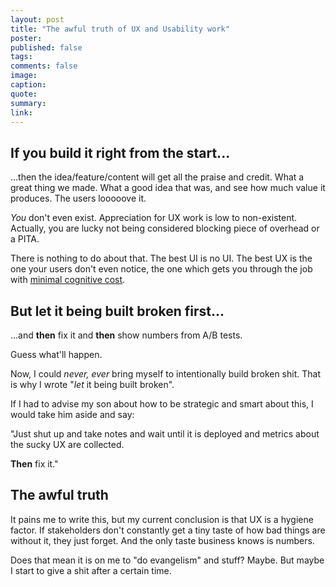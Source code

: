 ```yaml
---
layout: post
title: "The awful truth of UX and Usability work"
poster:
published: false
tags:
comments: false
image:
caption:
quote:
summary:
link:
---
```


## If you build it right from the start...

...then the idea/feature/content will get all the praise and credit. What a great thing we made. What a good idea that was, and see how much value it produces. The users looooove it.

*You* don't even exist. Appreciation for UX work is low to non-existent. Actually, you are lucky not being considered blocking piece of overhead or a PITA.

There is nothing to do about that. The best UI is no UI. The best UX is the one your users don't even notice, the one which gets you through the job with [minimal cognitive cost](http://seriouspony.com/blog/2013/7/24/your-app-makes-me-fat).


## But let it being built broken first...

...and **then** fix it and **then** show numbers from A/B tests.

Guess what'll happen.

Now, I could *never, ever* bring myself to intentionally build broken shit. That is why I wrote "*let* it being built broken".

If I had to advise my son about how to be strategic and smart about this, I would take him aside and say:

"Just shut up and take notes and wait until it is deployed and metrics about the sucky UX are collected.

**Then** fix it."

## The awful truth

It pains me to write this, but my current conclusion is that UX is a hygiene factor. If stakeholders don't constantly get a tiny taste of how bad things are without it, they just forget. And the only taste business knows is numbers.

Does that mean it is on me to "do evangelism" and stuff? Maybe. But maybe I start to give a shit after a certain time.


